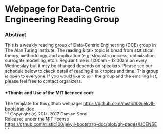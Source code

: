 Webpage for Data-Centric Engineering Reading Group
====================

### Abstract
This is a weakly reading group of Data-Centric Engineering (DCE) group in The Alan Turing Institute.
The reading & talk topic is broad from statistical theory, methodology, and application (e.g. stocastic process, optimization, surrogate modelling, etc.).
Regular time is 11:00am - 12:00am on every Wednesday but it may be changed depends on speakers.
Please see our schedule below to check detail of reading & talk topics and time.
This group is open to everyone.
If you would like to join the group and the emailing list, please feel free to contact organizers.


#### *Thanks and Use of the MIT licenced code
The template for this github webpage: https://github.com/mistic100/jekyll-bootstrap-doc.  
'''
Copyright (c) 2014-2017 Damien Sorel  
Released under the MIT license  
https://github.com/mistic100/jekyll-bootstrap-doc/blob/gh-pages/LICENSE  
'''
